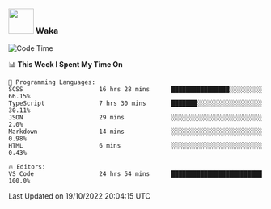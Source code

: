 ### <img src="https://media.giphy.com/media/VgCDAzcKvsR6OM0uWg/giphy.gif" width="50"> Waka

  <!--START_SECTION:waka-->
![Code Time](http://img.shields.io/badge/Code%20Time-967%20hrs%2041%20mins-blue)

📊 **This Week I Spent My Time On** 

```text
💬 Programming Languages: 
SCSS                     16 hrs 28 mins      ████████████████░░░░░░░░░   66.15% 
TypeScript               7 hrs 30 mins       ███████░░░░░░░░░░░░░░░░░░   30.11% 
JSON                     29 mins             ░░░░░░░░░░░░░░░░░░░░░░░░░   2.0% 
Markdown                 14 mins             ░░░░░░░░░░░░░░░░░░░░░░░░░   0.98% 
HTML                     6 mins              ░░░░░░░░░░░░░░░░░░░░░░░░░   0.43%

🔥 Editors: 
VS Code                  24 hrs 54 mins      █████████████████████████   100.0%

```


 Last Updated on 19/10/2022 20:04:15 UTC
<!--END_SECTION:waka-->
